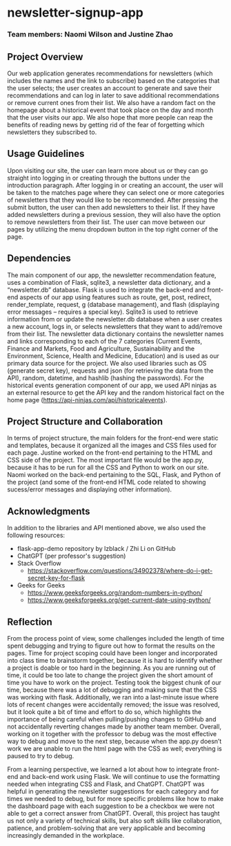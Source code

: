 # newsletter-signup-app
### Team members: Naomi Wilson and Justine Zhao

## Project Overview 

Our web application generates recommendations for newsletters (which includes the names and the link to subscribe) based on the categories that the user selects; the user creates an account to generate and save their recommendations and can log in later to save additional recommendations or remove current ones from their list. We also have a random fact on the homepage about a historical event that took place on the day and month that the user visits our app. We also hope that more people can reap the benefits of reading news by getting rid of the fear of forgetting which newsletters they subscribed to. 


## Usage Guidelines  

Upon visiting our site, the user can learn more about us or they can go straight into logging in or creating through the buttons under the introduction paragraph. After logging in or creating an account, the user will be taken to the matches page where they can select one or more categories of newsletters that they would like to be recommended. After pressing the submit button, the user can then add newsletters to their list. If they have added newsletters during a previous session, they will also have the option to remove newsletters from their list. The user can move between our pages by utilizing the menu dropdown button in the top right corner of the page.  


## Dependencies 

The main component of our app, the newsletter recommendation feature, uses a combination of Flask, sqlite3, a newsletter data dictionary, and a “newsletter.db” database. Flask is used to integrate the back-end and front-end aspects of our app using features such as route, get, post, redirect, render_template, request, g (database management), and flash (displaying error messages – requires a special key). Sqlite3 is used to retrieve information from or update the newsletter.db database when a user creates a new account, logs in, or selects newsletters that they want to add/remove from their list. The newsletter data dictionary contains the newsletter names and links corresponding to each of the 7 categories (Current Events, Finance and Markets, Food and Agriculture, Sustainability and the Environment, Science, Health and Medicine, Education) and is used as our primary data source for the project. We also used libraries such as OS (generate secret key), requests and json (for retrieving the data from the API), random, datetime, and hashlib (hashing the passwords). For the historical events generation component of our app, we used API ninjas as an external resource to get the API key and the random historical fact on the home page (https://api-ninjas.com/api/historicalevents). 


## Project Structure and Collaboration 

In terms of project structure, the main folders for the front-end were static and templates, because it organized all the images and CSS files used for each page. Justine worked on the front-end pertaining to the HTML and CSS side of the project. The most important file would be the app.py, because it has to be run for all the CSS and Python to work on our site. Naomi worked on the back-end pertaining to the SQL, Flask, and Python of the project (and some of the front-end HTML code related to showing sucess/error messages and displaying other information).  

## Acknowledgments
In addition to the libraries and API mentioned above, we also used the following resources:
- flask-app-demo repository by lzblack / Zhi Li on GitHub
- ChatGPT (per professor's suggestion)
- Stack Overflow 
  - https://stackoverflow.com/questions/34902378/where-do-i-get-secret-key-for-flask
- Geeks for Geeks
  - https://www.geeksforgeeks.org/random-numbers-in-python/
  - https://www.geeksforgeeks.org/get-current-date-using-python/ 

## Reflection 

From the process point of view, some challenges included the length of time spent debugging and trying to figure out how to format the results on the pages. Time for project scoping could have been longer and incorporated into class time to brainstorm together, because it is hard to identify whether a project is doable or too hard in the beginning. As you are running out of time, it could be too late to change the project given the short amount of time you have to work on the project. Testing took the biggest chunk of our time, because there was a lot of debugging and making sure that the CSS was working with flask. Additionally, we ran into a last-minute issue where lots of recent changes were accidentally removed; the issue was resolved, but it look quite a bit of time and effort to do so, which highlights the importance of being careful when pulling/pushing changes to GitHub and not accidentally reverting changes made by another team member. Overall, working on it together with the professor to debug was the most effective way to debug and move to the next step, because when the app.py doesn’t work we are unable to run the html page with the CSS as well; everything is paused to try to debug.  

From a learning perspective, we learned a lot about how to integrate front-end and back-end work using Flask. We will continue to use the formatting needed when integrating CSS and Flask, and ChatGPT. ChatGPT was helpful in generating the newsletter suggestions for each category and for times we needed to debug, but for more specific problems like how to make the dashboard page with each suggestion to be a checkbox we were not able to get a correct answer from ChatGPT. Overall, this project has taught us not only a variety of technical skills, but also soft skills like collaboration, patience, and problem-solving that are very applicable and becoming increasingly demanded in the workplace. 
